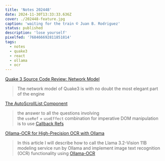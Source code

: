 ```yaml
---
title: 'Notes 202448'
date: 2024-11-30T13:33:33.636Z
cover: ./202448-feature.jpg
caption: 'waiting for the train © Juan B. Rodriguez'
status: published
description: 'lose yourself'
pixelfed: '768466692811851814'
tags:
  - notes
  - quake3
  - react
  - ollama
  - ocr
---
```


[Quake 3 Source Code Review: Network Model](https://fabiensanglard.net/quake3/network.php)

> The network model of Quake3 is with no doubt the most elegant part of the engine

[The AutoScrollList Component](https://www.nikhilsnayak.dev/blogs/the-auto-scroll-list-component)

> the answer to all the questions involving the `useRef` + `useEffect` combination for imperative DOM manipulation is to use [Callback Refs](https://tkdodo.eu/blog/avoiding-use-effect-with-callback-refs)

[Ollama-OCR for High-Precision OCR with Ollama](https://dev.to/bytefer/ollama-ocr-for-high-precision-ocr-with-ollama-4o31)

> In this article I will describe how to call the Llama 3.2-Vision 11B modeling service run by Ollama and implement image text recognition (OCR) functionality using [Ollama-OCR](https://github.com/bytefer/ollama-ocr)


